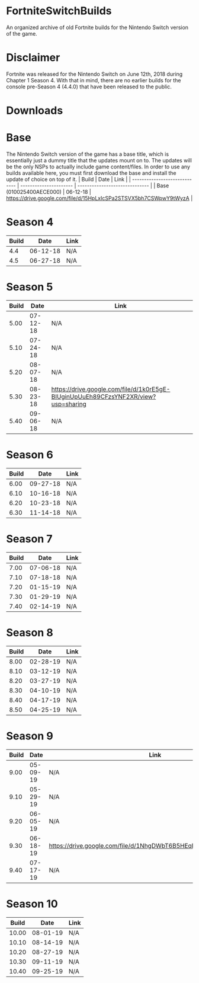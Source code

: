 # FortniteSwitchBuilds
An organized archive of old Fortnite builds for the Nintendo Switch version of the game.

# Disclaimer
Fortnite was released for the Nintendo Switch on June 12th, 2018 during Chapter 1 Season 4. With that in mind, there are no earlier builds for the console pre-Season 4 (4.4.0) that have been released to the public.

# Downloads

# Base
The Nintendo Switch version of the game has a base title, which is essentially just a dummy title that the updates mount on to. The updates will be the only NSPs to actually include game content/files. In order to use any builds available here, you must first download the base and install the update of choice on top of it.
| Build                         | Date           	 |		    Link             |
| ----------------------------- | ---------------------- | ------------------------------ |
| Base (010025400AECE000)                   	| 06-12-18       	 |		https://drive.google.com/file/d/15HpLxIcSPa2STSVX5bh7CSWpwY9tWyzA                |

# Season 4
| Build                         | Date           	 |		    Link             |
| ----------------------------- | ---------------------- | ------------------------------ |
| 4.4                   	| 06-12-18       	 |		N/A                    |
| 4.5                   	| 06-27-18       	 |		N/A                    |

# Season 5
| Build                         | Date           	 |		    Link             |
| ----------------------------- | ---------------------- | ------------------------------ |
| 5.00                  	| 07-12-18       	 |		N/A                    |
| 5.10                   	| 07-24-18       	 |		N/A                    |
| 5.20                   	| 08-07-18       	 |		N/A                    |
| 5.30                   	| 08-23-18       	 |		https://drive.google.com/file/d/1k0rE5gE-BIUginUpUuEh89CFzsYNF2XR/view?usp=sharing                   |
| 5.40                   	| 09-06-18       	 |		N/A                    |

# Season 6
| Build                         | Date           	 |		    Link             |
| ----------------------------- | ---------------------- | ------------------------------ |
| 6.00                  	| 09-27-18       	 |		N/A                    |
| 6.10                   	| 10-16-18       	 |		N/A                    |
| 6.20                   	| 10-23-18       	 |		N/A                    |
| 6.30                   	| 11-14-18       	 |		N/A                    |

# Season 7
| Build                         | Date           	 |		    Link             |
| ----------------------------- | ---------------------- | ------------------------------ |
| 7.00                   	| 07-06-18       	 |		N/A                    |
| 7.10                   	| 07-18-18       	 |		N/A                    |
| 7.20                   	| 01-15-19       	 |		N/A                    |
| 7.30                   	| 01-29-19       	 |		N/A                    |
| 7.40                   	| 02-14-19       	 |		N/A                    |

# Season 8
| Build                         | Date           	 |		    Link             |
| ----------------------------- | ---------------------- | ------------------------------ |
| 8.00                   	| 02-28-19       	 |		N/A                    |
| 8.10                   	| 03-12-19       	 |		N/A                    |
| 8.20                  	| 03-27-19       	 |		N/A                    |
| 8.30                  	| 04-10-19       	 |		N/A                    |
| 8.40                  	| 04-17-19       	 |		N/A                    |
| 8.50                  	| 04-25-19       	 |		N/A                    |

# Season 9
| Build                         | Date           	 |		    Link             |
| ----------------------------- | ---------------------- | ------------------------------ |
| 9.00                   	| 05-09-19       	 |		N/A                    |
| 9.10                  	| 05-29-19       	 |		N/A                    |
| 9.20                  	| 06-05-19       	 |		N/A                    |
| 9.30                  	| 06-18-19       	 |		https://drive.google.com/file/d/1NhgDWbT6B5HEqDHLX9ZiqeLKevncOFw3                    |
| 9.40                   	| 07-17-19       	 |		N/A                    |

# Season 10
| Build                         | Date           	 |		    Link             |
| ----------------------------- | ---------------------- | ------------------------------ |
| 10.00                   	| 08-01-19       	 |		N/A                    |
| 10.10                   	| 08-14-19       	 |		N/A                    |
| 10.20                   	| 08-27-19       	 |		N/A                    |
| 10.30                   	| 09-11-19       	 |		N/A                    |
| 10.40                   	| 09-25-19       	 |		N/A                    |
